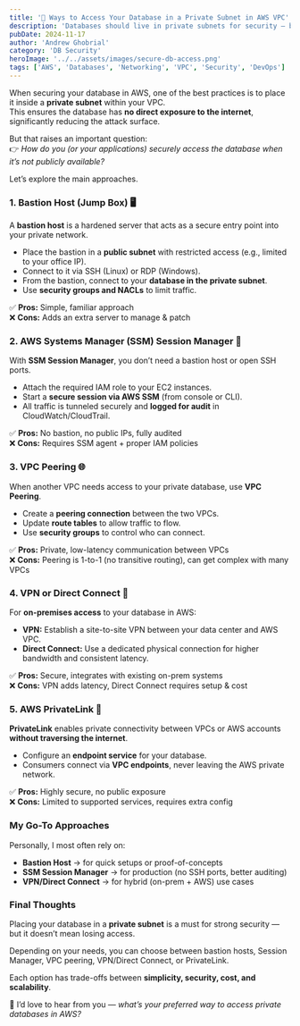```yaml
---
title: '🚀 Ways to Access Your Database in a Private Subnet in AWS VPC'
description: 'Databases should live in private subnets for security — but how do you access them when they’re not exposed to the internet? In this post, I cover bastion hosts, Session Manager, VPC peering, VPN/Direct Connect, and PrivateLink.'
pubDate: 2024-11-17
author: 'Andrew Ghobrial'
category: 'DB Security'
heroImage: '../../assets/images/secure-db-access.png'
tags: ['AWS', 'Databases', 'Networking', 'VPC', 'Security', 'DevOps']
---
```


When securing your database in AWS, one of the best practices is to place it inside a **private subnet** within your VPC.  
This ensures the database has **no direct exposure to the internet**, significantly reducing the attack surface.

But that raises an important question:  
👉 _How do you (or your applications) securely access the database when it’s not publicly available?_

Let’s explore the main approaches.

### 1. Bastion Host (Jump Box) 🖥️

A **bastion host** is a hardened server that acts as a secure entry point into your private network.

- Place the bastion in a **public subnet** with restricted access (e.g., limited to your office IP).
- Connect to it via SSH (Linux) or RDP (Windows).
- From the bastion, connect to your **database in the private subnet**.
- Use **security groups and NACLs** to limit traffic.

✅ **Pros:** Simple, familiar approach  
❌ **Cons:** Adds an extra server to manage & patch

### 2. AWS Systems Manager (SSM) Session Manager 🔐

With **SSM Session Manager**, you don’t need a bastion host or open SSH ports.

- Attach the required IAM role to your EC2 instances.
- Start a **secure session via AWS SSM** (from console or CLI).
- All traffic is tunneled securely and **logged for audit** in CloudWatch/CloudTrail.

✅ **Pros:** No bastion, no public IPs, fully audited  
❌ **Cons:** Requires SSM agent + proper IAM policies

### 3. VPC Peering 🌐

When another VPC needs access to your private database, use **VPC Peering**.

- Create a **peering connection** between the two VPCs.
- Update **route tables** to allow traffic to flow.
- Use **security groups** to control who can connect.

✅ **Pros:** Private, low-latency communication between VPCs  
❌ **Cons:** Peering is 1-to-1 (no transitive routing), can get complex with many VPCs

### 4. VPN or Direct Connect 🌉

For **on-premises access** to your database in AWS:

- **VPN:** Establish a site-to-site VPN between your data center and AWS VPC.
- **Direct Connect:** Use a dedicated physical connection for higher bandwidth and consistent latency.

✅ **Pros:** Secure, integrates with existing on-prem systems  
❌ **Cons:** VPN adds latency, Direct Connect requires setup & cost

### 5. AWS PrivateLink 🔗

**PrivateLink** enables private connectivity between VPCs or AWS accounts **without traversing the internet**.

- Configure an **endpoint service** for your database.
- Consumers connect via **VPC endpoints**, never leaving the AWS private network.

✅ **Pros:** Highly secure, no public exposure  
❌ **Cons:** Limited to supported services, requires extra config

### My Go-To Approaches

Personally, I most often rely on:

- **Bastion Host** → for quick setups or proof-of-concepts
- **SSM Session Manager** → for production (no SSH ports, better auditing)
- **VPN/Direct Connect** → for hybrid (on-prem + AWS) use cases

### Final Thoughts

Placing your database in a **private subnet** is a must for strong security — but it doesn’t mean losing access.

Depending on your needs, you can choose between bastion hosts, Session Manager, VPC peering, VPN/Direct Connect, or PrivateLink.

Each option has trade-offs between **simplicity, security, cost, and scalability**.

💬 I’d love to hear from you — _what’s your preferred way to access private databases in AWS?_
